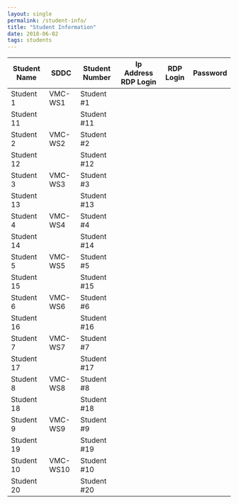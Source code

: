```yaml
---
layout: single
permalink: /student-info/
title: "Student Information"
date: 2018-06-02
tags: students
---
```


| Student Name  | SDDC           | Student Number  | Ip Address RDP Login | RDP Login | Password |
|----------------|---------------| ----------------|----------------------|-----------|----------|
| Student 1     | VMC-WS1        | Student #1      |
| Student 11    |                | Student #11     |
| Student 2     | VMC-WS2        | Student #2      |
| Student 12    |                | Student #12     |
| Student 3     | VMC-WS3        | Student #3      |
| Student 13    |                | Student #13     |
| Student 4     | VMC-WS4        | Student #4      |
| Student 14    |                | Student #14     |
| Student 5     | VMC-WS5        | Student #5      |
| Student 15    |                | Student #15     |
| Student 6     | VMC-WS6        | Student #6      |
| Student 16    |                | Student #16     |
| Student 7     | VMC-WS7        | Student #7      |
| Student 17    |                | Student #17     |
| Student 8     | VMC-WS8        | Student #8      |
| Student 18    |                | Student #18     |
| Student 9     | VMC-WS9        | Student #9      |
| Student 19    |                | Student #19     |
| Student 10    | VMC-WS10       | Student #10     |
| Student 20    |                | Student #20     |